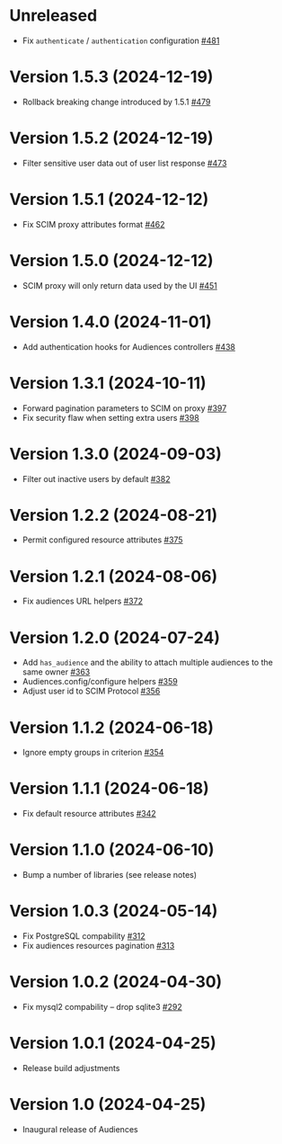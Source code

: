 # Unreleased

- Fix `authenticate` / `authentication` configuration [#481](https://github.com/powerhome/audiences/pull/481)

# Version 1.5.3 (2024-12-19)

- Rollback breaking change introduced by 1.5.1 [#479](https://github.com/powerhome/audiences/pull/479)

# Version 1.5.2 (2024-12-19)

- Filter sensitive user data out of user list response [#473](https://github.com/powerhome/audiences/pull/473)

# Version 1.5.1 (2024-12-12)

- Fix SCIM proxy attributes format [#462](https://github.com/powerhome/audiences/pull/462)

# Version 1.5.0 (2024-12-12)

- SCIM proxy will only return data used by the UI [#451](https://github.com/powerhome/audiences/pull/451)

# Version 1.4.0 (2024-11-01)

- Add authentication hooks for Audiences controllers [#438](https://github.com/powerhome/audiences/pull/438)

# Version 1.3.1 (2024-10-11)

- Forward pagination parameters to SCIM on proxy [#397](https://github.com/powerhome/audiences/pull/397)
- Fix security flaw when setting extra users [#398](https://github.com/powerhome/audiences/pull/398)

# Version 1.3.0 (2024-09-03)

- Filter out inactive users by default [#382](https://github.com/powerhome/audiences/pull/382)

# Version 1.2.2 (2024-08-21)

- Permit configured resource attributes [#375](https://github.com/powerhome/audiences/pull/375)

# Version 1.2.1 (2024-08-06)

- Fix audiences URL helpers [#372](https://github.com/powerhome/audiences/pull/372)

# Version 1.2.0 (2024-07-24)

- Add `has_audience` and the ability to attach multiple audiences to the same owner [#363](https://github.com/powerhome/audiences/pull/363)
- Audiences.config/configure helpers [#359](https://github.com/powerhome/audiences/pull/359)
- Adjust user id to SCIM Protocol [#356](https://github.com/powerhome/audiences/pull/356)

# Version 1.1.2 (2024-06-18)

- Ignore empty groups in criterion [#354](https://github.com/powerhome/audiences/pull/354)

# Version 1.1.1 (2024-06-18)

- Fix default resource attributes [#342](https://github.com/powerhome/audiences/pull/342)

# Version 1.1.0 (2024-06-10)

- Bump a number of libraries (see release notes)

# Version 1.0.3 (2024-05-14)

- Fix PostgreSQL compability [#312](https://github.com/powerhome/audiences/pull/312)
- Fix audiences resources pagination [#313](https://github.com/powerhome/audiences/pull/313)

# Version 1.0.2 (2024-04-30)

- Fix mysql2 compability – drop sqlite3 [#292](https://github.com/powerhome/audiences/pull/292)

# Version 1.0.1 (2024-04-25)

- Release build adjustments

# Version 1.0 (2024-04-25)

- Inaugural release of Audiences
